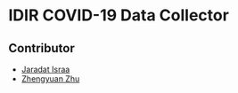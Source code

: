 # IDIR COVID-19 Data Collector

## Contributor
- [Jaradat Israa](TODO:)
- [Zhengyuan Zhu](https://github.com/824zzy)
